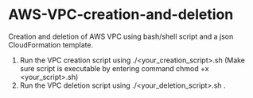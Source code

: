 # AWS-VPC-creation-and-deletion
Creation and deletion of AWS VPC using bash/shell script and a json CloudFormation template.
1. Run the VPC creation script using ./<your_creation_script>.sh (Make sure script is executable by entering command chmod +x <your_script>.sh)
2. Run the VPC deletion script using ./<your_deletion_script>.sh <VPC ID>.
